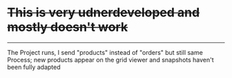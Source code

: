 # ~~This is very udnerdeveloped and mostly doesn't work~~
---
The Project runs, I send "products" instead of "orders" but still same Process; new products appear on the grid viewer and snapshots haven't been fully adapted
